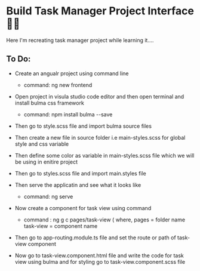 # Build Task Manager Project Interface 🚀🚀
Here I'm recreating task manager project while learning it....

## To Do:
* Create an angualr project using command line
  * command: ng new frontend
* Open project in visula studio code editor and then open terminal and install bulma css framework 
  * command: npm install bulma --save
* Then go to style.scss file and import bulma source files
* Then create a new file in source folder i.e main-styles.scss for global style and css variable
* Then define some color as variable in main-styles.scss file which we will be using in enitire project
* Then go to styles.scss file and import main.styles file
* Then serve the applicatin and see what it looks like
  * command: ng serve
* Now create a component for task view using command 
  * command : ng g c pages/task-view   (
    where, pages = folder name 
           task-view = component name
   
* Then go to app-routing.module.ts file and set the route or path of task-view component 
* Now go to task-view.component.html file and write the code for task view using bulma and for styling go to task-view.component.scss file 

